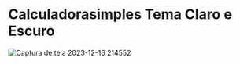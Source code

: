 # Calculadorasimples Tema Claro e Escuro

![Captura de tela 2023-12-16 214552](https://github.com/Rael-developer/Calculadorasimples/assets/122409230/84c6ac47-491d-4204-bb20-e266ebc93a29)
